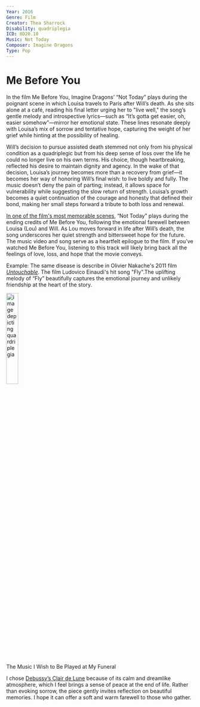 ```yaml
---
Year: 2016
Genre: Film
Creator: Thea Sharrock
Disability: quadriplegia
ICD: 8D20.10
Music: Not Today
Composer: Imagine Dragons
Type: Pop
--- 
```


# Me Before You

In the film Me Before You, Imagine Dragons’ “Not Today” plays during the poignant scene in which Louisa travels to Paris after Will’s death. As she sits alone at a café, reading his final letter urging her to "live well," the song’s gentle melody and introspective lyrics—such as “It’s gotta get easier, oh, easier somehow”—mirror her emotional state. These lines resonate deeply with Louisa’s mix of sorrow and tentative hope, capturing the weight of her grief while hinting at the possibility of healing.

Will’s decision to pursue assisted death stemmed not only from his physical condition as a quadriplegic but from his deep sense of loss over the life he could no longer live on his own terms. His choice, though heartbreaking, reflected his desire to maintain dignity and agency. In the wake of that decision, Louisa’s journey becomes more than a recovery from grief—it becomes her way of honoring Will’s final wish: to live boldly and fully. The music doesn’t deny the pain of parting; instead, it allows space for vulnerability while suggesting the slow return of strength. Louisa’s growth becomes a quiet continuation of the courage and honesty that defined their bond, making her small steps forward a tribute to both loss and renewal.

[In one of the film's most memorable scenes](https://youtu.be/6tz1_znrbmc?si=IgBvV3iQmIPJt7Oh), “Not Today” plays during the ending credits of Me Before You, following the emotional farewell between Louisa (Lou) and Will. As Lou moves forward in life after Will’s death, the song underscores her quiet strength and bittersweet hope for the future. The music video and song serve as a heartfelt epilogue to the film. If you’ve watched Me Before You, listening to this track will likely bring back all the feelings of love, loss, and hope that the movie conveys.


Example: The same disease is describe in Olivier Nakache's 2011 film [*Untouchable*](heo_taeyoung.md). The film Ludovico Einaudi's hit song "Fly".The uplifting melody of “Fly” beautifully captures the emotional journey and unlikely friendship at the heart of the story.
 
<img src="./kim_minjung_img.png" alt="image depicting quardriplegia" style="width:25%;" />


The Music I Wish to Be Played at My Funeral

I chose [Debussy’s Clair de Lune](https://youtu.be/97_VJve7UVc?si=FG_WfM9KhX9SZ8Md) because of its calm and dreamlike atmosphere, which I feel brings a sense of peace at the end of life. Rather than evoking sorrow, the piece gently invites reflection on beautiful memories. I hope it can offer a soft and warm farewell to those who gather.

